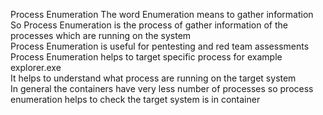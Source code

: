 Process Enumeration 
The word Enumeration means to gather information <br>
So Process Enumeration is the process of gather information of the processes which are running on the system <br>
Process Enumeration is useful for pentesting and red team assessments <br>
Process Enumeration helps to target specific process for example explorer.exe <br>
It helps to understand what process are running on the target system <br>
In general the containers have very less number of processes so process enumeration helps to check the target system is in container <br>
